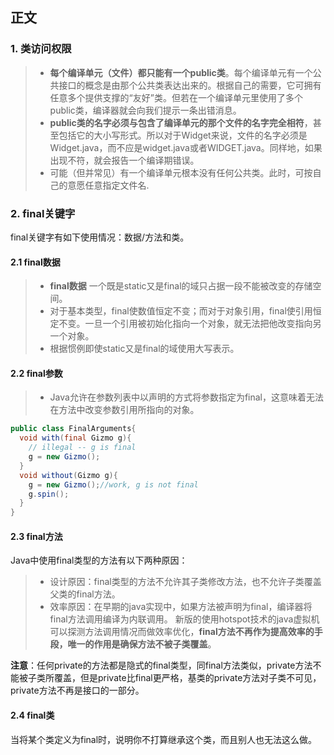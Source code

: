 ## 正文 ##
### 1. 类访问权限 ###
>+ **每个编译单元（文件）都只能有一个public类**。每个编译单元有一个公共接口的概念是由那个公共类表达出来的。根据自己的需要，它可拥有任意多个提供支撑的“友好”类。但若在一个编译单元里使用了多个public类，编译器就会向我们提示一条出错消息。
>+ **public类的名字必须与包含了编译单元的那个文件的名字完全相符**，甚至包括它的大小写形式。所以对于Widget来说，文件的名字必须是Widget.java，而不应是widget.java或者WIDGET.java。同样地，如果出现不符，就会报告一个编译期错误。
>+ 可能（但并常见）有一个编译单元根本没有任何公共类。此时，可按自己的意愿任意指定文件名.

### 2. final关键字 ###
final关键字有如下使用情况：数据/方法和类。
#### 2.1  final数据 ####
>+ **final数据** 一个既是static又是final的域只占据一段不能被改变的存储空间。
>+ 对于基本类型，final使数值恒定不变；而对于对象引用，final使引用恒定不变。一旦一个引用被初始化指向一个对象，就无法把他改变指向另一个对象。
>+ 根据惯例即使static又是final的域使用大写表示。

#### 2.2  final参数 ####
>+ Java允许在参数列表中以声明的方式将参数指定为final，这意味着无法在方法中改变参数引用所指向的对象。
```java
public class FinalArguments{
  void with(final Gizmo g){
    // illegal -- g is final
    g = new Gizmo();
  }
  void without(Gizmo g){
    g = new Gizmo();//work, g is not final
    g.spin();
  }
}
```

#### 2.3  final方法 ####
Java中使用final类型的方法有以下两种原因：
>+ 设计原因：final类型的方法不允许其子类修改方法，也不允许子类覆盖父类的final方法。
>+ 效率原因：在早期的java实现中，如果方法被声明为final，编译器将final方法调用编译为内联调用。
新版的使用hotspot技术的java虚拟机可以探测方法调用情况而做效率优化，**final方法不再作为提高效率的手段，唯一的作用是确保方法不被子类覆盖**。

**注意**：任何private的方法都是隐式的final类型，同final方法类似，private方法不能被子类所覆盖，但是private比final更严格，基类的private方法对子类不可见，private方法不再是接口的一部分。

#### 2.4  final类 ####
当将某个类定义为final时，说明你不打算继承这个类，而且别人也无法这么做。
